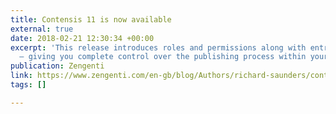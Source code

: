```yaml
---
title: Contensis 11 is now available
external: true
date: 2018-02-21 12:30:34 +00:00
excerpt: 'This release introduces roles and permissions along with entry workflow
  – giving you complete control over the publishing process within your organisation. '
publication: Zengenti
link: https://www.zengenti.com/en-gb/blog/Authors/richard-saunders/contensis-11-is-now-available
tags: []

---
```

